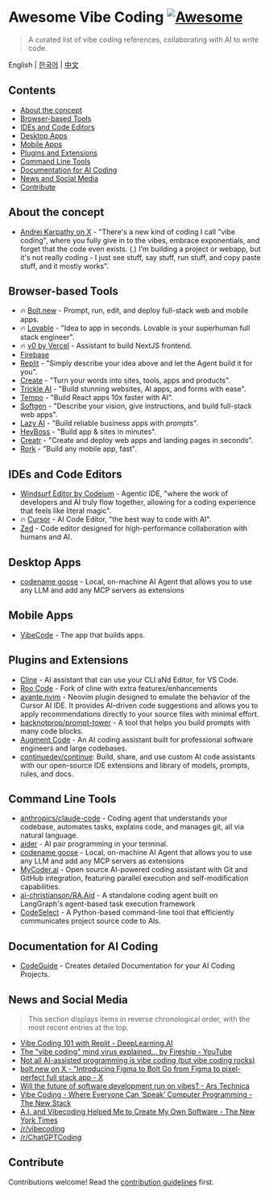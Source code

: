 # Awesome Vibe Coding [![Awesome](https://awesome.re/badge.svg)](https://awesome.re) <!-- omit in toc -->

> A curated list of vibe coding references, collaborating with AI to write code.

English | [한국어](./README-KR.md) | [中文](./README-ZH.md)

## Contents <!-- omit in toc -->

- [About the concept](#about-the-concept)
- [Browser-based Tools](#browser-based-tools)
- [IDEs and Code Editors](#ides-and-code-editors)
- [Desktop Apps](#desktop-apps)
- [Mobile Apps](#mobile-apps)
- [Plugins and Extensions](#plugins-and-extensions)
- [Command Line Tools](#command-line-tools)
- [Documentation for AI Coding](#documentation-for-ai-coding)
- [News and Social Media](#news-and-social-media)
- [Contribute](#contribute)

## About the concept

- [Andrej Karpathy on X](https://x.com/karpathy/status/1886192184808149383) - "There's a new kind of coding I call "vibe coding", where you fully give in to the vibes, embrace exponentials, and forget that the code even exists. (.) I'm building a project or webapp, but it's not really coding - I just see stuff, say stuff, run stuff, and copy paste stuff, and it mostly works".

## Browser-based Tools

- 🔥 [Bolt.new](https://bolt.new/) - Prompt, run, edit, and deploy full-stack web and mobile apps.
- 🔥 [Lovable](https://lovable.dev/) - "Idea to app in seconds. Lovable is your superhuman full stack engineer".
- 🔥 [v0 by Vercel](https://v0.dev/chat) - Assistant to build NextJS frontend.
- [Firebase](https://firebase.google.com/?hl=zh-cn)
- [Replit](https://replit.com/) - "Simply describe your idea above and let the Agent build it for you".
- [Create](https://www.create.xyz/) - "Turn your words into sites, tools, apps and products".
- [Trickle AI](https://www.trickle.so/) - "Build stunning websites, AI apps, and forms with ease".
- [Tempo](https://www.tempo.new/) - "Build React apps 10x faster with AI".
- [Softgen](https://softgen.ai/) - "Describe your vision, give instructions, and build full-stack web apps".
- [Lazy AI](https://getlazy.ai/) - "Build reliable business apps with prompts".
- [HeyBoss](https://www.heyboss.xyz/) - "Build app & sites in minutes".
- [Creatr](https://getcreatr.com/) - "Create and deploy web apps and landing pages in seconds".
- [Rork](https://rork.app/) - "Build any mobile app, fast".

## IDEs and Code Editors

- [Windsurf Editor by Codeium](https://codeium.com/windsurf) - Agentic IDE, "where the work of developers and AI truly flow together, allowing for a coding experience that feels like literal magic".
- 🔥 [Cursor](https://www.cursor.com/) - AI Code Editor, "the best way to code with AI".
- [Zed](https://zed.dev/) - Code editor designed for high-performance collaboration with humans and AI.

## Desktop Apps

- [codename goose](https://block.github.io/goose/) - Local, on-machine AI Agent that allows you to use any LLM and add any MCP servers as extensions

## Mobile Apps

- [VibeCode](https://www.vibecodeapp.com/) - The app that builds apps.

## Plugins and Extensions

- [Cline](https://cline.bot/) - AI assistant that can use your CLI aNd Editor, for VS Code.
- [Roo Code](https://github.com/RooVetGit/Roo-Code) - Fork of cline with extra features/enhancements
- [avante.nvim](https://github.com/yetone/avante.nvim) - Neovim plugin designed to emulate the behavior of the Cursor AI IDE. It provides AI-driven code suggestions and allows you to apply recommendations directly to your source files with minimal effort.
- [backnotprop/prompt-tower](https://github.com/backnotprop/prompt-tower) - A tool that helps you build prompts with many code blocks.
- [Augment Code](https://www.augmentcode.com/) - An AI coding assistant built for professional software engineers and large codebases.
- [continuedev/continue](https://github.com/continuedev/continue): Build, share, and use custom AI code assistants with our open-source IDE extensions and library of models, prompts, rules, and docs.

## Command Line Tools

- [anthropics/claude-code](https://github.com/anthropics/claude-code) - Coding agent that understands your codebase, automates tasks, explains code, and manages git, all via natural language.
- [aider](https://aider.chat/) - AI pair programming in your terminal.
- [codename goose](https://block.github.io/goose/) - Local, on-machine AI Agent that allows you to use any LLM and add any MCP servers as extensions
- [MyCoder.ai](https://github.com/drivecore/mycoder) - Open source AI-powered coding assistant with Git and GitHub integration, featuring parallel execution and self-modification capabilities.
- [ai-christianson/RA.Aid](https://github.com/ai-christianson/RA.Aid) - A standalone coding agent built on LangGraph's agent-based task execution framework
- [CodeSelect](https://github.com/maynetee/codeselect) - A Python-based command-line tool that efficiently communicates project source code to AIs.

## Documentation for AI Coding

- [CodeGuide](https://www.codeguide.dev/) - Creates detailed Documentation for your AI Coding Projects.

## News and Social Media

> This section displays items in reverse chronological order, with the most recent entries at the top.

- [Vibe Coding 101 with Replit - DeepLearning.AI](https://www.deeplearning.ai/short-courses/vibe-coding-101-with-replit/)
- [The "vibe coding" mind virus explained… by Fireship - YouTube](https://www.youtube.com/watch?v=Tw18-4U7mts)
- [Not all AI-assisted programming is vibe coding (but vibe coding rocks)](https://simonwillison.net/2025/Mar/19/vibe-coding/)
- [bolt.new on X - "Introducing Figma to Bolt Go from Figma to pixel-perfect full stack app - X](https://x.com/boltdotnew/status/1900197121829331158)
- [Will the future of software development run on vibes? - Ars Technica](https://arstechnica.com/ai/2025/03/is-vibe-coding-with-ai-gnarly-or-reckless-maybe-some-of-both/)
- [Vibe Coding - Where Everyone Can ‘Speak’ Computer Programming - The New Stack](https://thenewstack.io/vibe-coding-where-everyone-can-speak-computer-programming/)
- [A.I. and Vibecoding Helped Me to Create My Own Software - The New York Times](https://www.nytimes.com/2025/02/27/technology/personaltech/vibecoding-ai-software-programming.html)
- [/r/vibecoding](https://www.reddit.com/r/vibecoding/)
- [/r/ChatGPTCoding](https://www.reddit.com/r/ChatGPTCoding/)

## Contribute

Contributions welcome! Read the [contribution guidelines](CONTRIBUTING.md) first.
